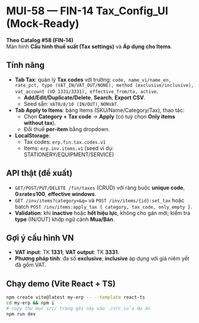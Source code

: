 
# MUI-58 — FIN-14 Tax_Config_UI (Mock‑Ready)

**Theo Catalog #58 (FIN‑14)**  
Màn hình **Cấu hình thuế suất (Tax settings)** và **Áp dụng cho Items**.

## Tính năng
- **Tab Tax**: quản lý **Tax codes** với trường: `code, name_vi/name_en, rate_pct, type (VAT_IN/VAT_OUT/NONE), method (exclusive/inclusive), vat_account (VD 1331/3331), effective_from/to, active`.
  - **Add/Edit/Duplicate/Delete**, **Search**, **Export CSV**.
  - Seed sẵn: `VAT0/8/10 (IN/OUT)`, `NONVAT`.
- **Tab Apply to Items**: bảng Items (SKU/Name/Category/Tax), thao tác:
  - Chọn **Category + Tax code** → **Apply** (có tuỳ chọn **Only items without tax**).
  - Đổi thuế **per-item** bằng dropdown.
- **LocalStorage**: 
  - Tax codes: `erp.fin.tax.codes.v1`
  - Items: `erp.inv.items.v1` (seed ví dụ: STATIONERY/EQUIPMENT/SERVICE)

## API thật (đề xuất)
- `GET/POST/PUT/DELETE /fin/taxes` (CRUD) với ràng buộc **unique code**, **0≤rate≤100**, **effective windows**.
- `GET /inv/items?category=&q=` và `POST /inv/items/{id}:set_tax` hoặc batch `POST /inv/items:apply_tax { category, tax_code, only_empty }`.
- **Validation**: khi **inactive** hoặc **hết hiệu lực**, không cho gán mới; kiểm tra **type** (IN/OUT) khớp ngữ cảnh **Mua/Bán**.

## Gợi ý cấu hình VN
- **VAT input**: TK **1331**; **VAT output**: TK **3331**.  
- **Phương pháp tính**: đa số **exclusive**; **inclusive** áp dụng với giá niêm yết đã gồm VAT.

## Chạy demo (Vite React + TS)
```bash
npm create vite@latest my-erp -- --template react-ts
cd my-erp && npm i
# copy thư mục src/ trong gói này vào ./src của dự án
npm run dev
```
